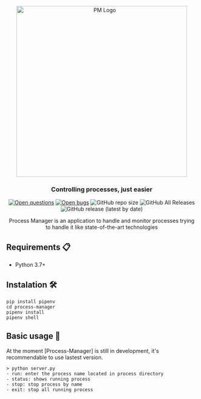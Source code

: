 <div id="pm-logo" align="center">
    <br />
    <img src="https://github.com/rodrigososacar/process-manager/blob/master/logo/process-manager-logo.png?sanitize=true" alt="PM Logo" width="450"/>
    <h3>Controlling processes, just easier</h3>
</div>

<div id="intro" align="center">
    
[![Open questions](https://img.shields.io/badge/Open-questions-blue.svg?style=flat-curved)](https://github.com/gmarinella9/process-manager/labels/question)
[![Open bugs](https://img.shields.io/badge/Open-bugs-red.svg?style=flat-curved)](https://github.com/gmarinella9/process-manager/labels/bug)
![GitHub repo size](https://img.shields.io/github/repo-size/gmarinella9/process-manager)
![GitHub All Releases](https://img.shields.io/github/downloads/gmarinella9/process-manager/total)
![GitHub release (latest by date)](https://img.shields.io/github/v/release/gmarinella9/process-manager)

Process Manager is an application to handle and monitor processes trying to handle it like state-of-the-art technologies
</div>

## Requirements 📋
- Python 3.7+

## Instalation 🛠️

```
pip install pipenv
cd process-manager
pipenv install
pipenv shell
```

## Basic usage 🔧
At the moment [Process-Manager] is still in development, it's recommendable to use lastest version.
```
> python server.py
- run: enter the process name located in process directory
- status: shows running process
- stop: stop process by name
- exit: stop all running process
```

